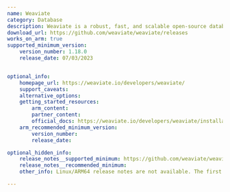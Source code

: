 ```yaml
---
name: Weaviate
category: Database
description: Weaviate is a robust, fast, and scalable open-source database that stores data as vectors in the cloud. It leverages advanced machine learning to convert diverse data types into a searchable vector database.
download_url: https://github.com/weaviate/weaviate/releases
works_on_arm: true
supported_minimum_version:
    version_number: 1.18.0
    release_date: 07/03/2023


optional_info:
    homepage_url: https://weaviate.io/developers/weaviate/
    support_caveats:
    alternative_options:
    getting_started_resources:
        arm_content:
        partner_content:
        official_docs: https://weaviate.io/developers/weaviate/installation
    arm_recommended_minimum_version:
        version_number:
        release_date:

optional_hidden_info:
    release_notes__supported_minimum: https://github.com/weaviate/weaviate/releases/tag/v1.18.0
    release_notes__recommended_minimum:
    other_info: Linux/ARM64 release notes are not available. The first Linux/ARM64 tar is available in version v1.18.0.

---
```

